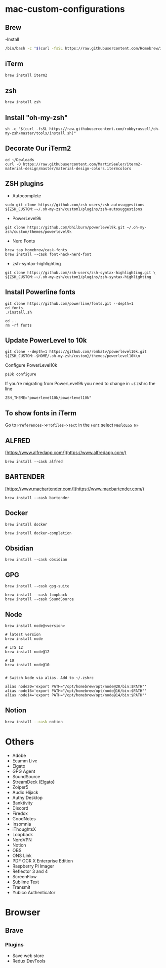 # mac-custom-configurations


## Brew
-Install
```bash
/bin/bash -c "$(curl -fsSL https://raw.githubusercontent.com/Homebrew/install/HEAD/install.sh)"
```


## iTerm
```bash
brew install iterm2
```


## zsh
```bash
brew install zsh
```


## Install "oh-my-zsh"
```
sh -c "$(curl -fsSL https://raw.githubusercontent.com/robbyrussell/oh-my-zsh/master/tools/install.sh)"
```


## Decorate Our iTerm2
```
cd ~/Dowloads
curl -O https://raw.githubusercontent.com/MartinSeeler/iterm2-material-design/master/material-design-colors.itermcolors
```


## ZSH plugins
- Autocomplete
```
sudo git clone https://github.com/zsh-users/zsh-autosuggestions ${ZSH_CUSTOM:-~/.oh-my-zsh/custom}/plugins/zsh-autosuggestions
```
- PowerLevel9k
```
git clone https://github.com/bhilburn/powerlevel9k.git ~/.oh-my-zsh/custom/themes/powerlevel9k
```

- Nerd Fonts
```
brew tap homebrew/cask-fonts
brew install --cask font-hack-nerd-font
```

- zsh-syntax-highlighting
```
git clone https://github.com/zsh-users/zsh-syntax-highlighting.git \
${ZSH_CUSTOM:-~/.oh-my-zsh/custom}/plugins/zsh-syntax-highlighting
```


## Install Powerline fonts
```shell
git clone https://github.com/powerline/fonts.git --depth=1
cd fonts
./install.sh

cd ..
rm -rf fonts
```


## Update PowerLevel to 10k
```shell
git clone --depth=1 https://github.com/romkatv/powerlevel10k.git ${ZSH_CUSTOM:-$HOME/.oh-my-zsh/custom}/themes/powerlevel10k\n
```

Configure PowerLevel10k

```shell
p10k configure
```

If you're migrating from PowerLevel9k you need to change in ~/.zshrc the line

```vi
ZSH_THEME="powerlevel10k/powerlevel10k"
```


## To show fonts in iTerm

Go to `Preferences->Profiles->Text` in the `Font` select `MesloLGS NF`


## ALFRED 
[https://www.alfredapp.com/](https://www.alfredapp.com/)

```SHELL
brew install --cask alfred
```


## BARTENDER
[https://www.macbartender.com/](https://www.macbartender.com/)

```SHELL
brew install --cask bartender
```

## Docker
```shell
brew install docker

brew install docker-completion
```

## Obsidian
```shell
brew install --cask obsidian
```

## GPG
```shell
brew install --cask gpg-suite

```

```shell
brew install --cask loopback
brew install --cask SoundSource
```

## Node

```shell
brew install node@<version>

# latest version
brew install node

# LTS 12
brew install node@12

# 10
brew install node@10


# Switch Node via alias. Add to ~/.zshrc

alias node20='export PATH="/opt/homebrew/opt/node@20/bin:$PATH"'
alias node16='export PATH="/opt/homebrew/opt/node@16/bin:$PATH"'
alias node14='export PATH="/opt/homebrew/opt/node@14/bin:$PATH"'
```

## Notion
```bash
brew install --cask notion
```


# Others

- Adobe
- Ecamm Live
- Elgato
- GPG Agent
- SoundSource
- StreamDeck (Elgato)
- Zoiper5
- Audio Hijack
- Authy Desktop
- Banktivity
- Discord
- Firedox
- GoodNotes
- Insomnia
- iThoughtsX
- Loopback
- NordVPN
- Notion
- OBS
- ONS Link
- PDF OCR X Enterprise Edition
- Raspberry Pi Imager
- Reflector 3 and 4
- ScreenFlow
- Sublime Text
- Transmit
- Yubico Authenticator


# Browser

## Brave

### Plugins

- Save web store
- Redux DevTools

